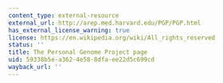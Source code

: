 ```yaml
---
content_type: external-resource
external_url: http://arep.med.harvard.edu/PGP/PGP.html
has_external_license_warning: true
license: https://en.wikipedia.org/wiki/All_rights_reserved
status: ''
title: The Personal Genome Project page
uid: 59338b5e-a362-4e58-8dfa-ee22d5c699cd
wayback_url: ''
---
```

